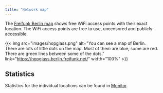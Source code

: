 ```yaml
---
title: "Network map"
---
```


The [Freifunk Berlin map](https://hopglass.berlin.freifunk.net/) shows free WiFi access points with their exact location. The WiFi access points are free to use, uncensored and publicly accessible.

{{< img src="images/hopglass.png" alt="You can see a map of Berlin. There are lots of little dots on the map. Most of them are blue, some are red. There are green lines between some of the dots." link="https://hopglass.berlin.freifunk.net/" width="100%" >}}

## Statistics

Statistics for the individual locations can be found in [Monitor](https://monitor.berlin.freifunk.net/cgp/).
